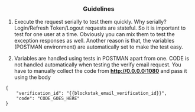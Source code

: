 <h3 align="center">Guidelines</h3>

1. Execute the request serially to test them quickly. Why serially? Login/Refresh Token/Logout requests are stateful. So it is important to test for one user at a time. Obviously you can mix them to test the exception responses as well. Another reason is that, the variables (POSTMAN environment) are automatically set to make the test easy.

2. Variables are handled using tests in POSTMAN apart from one. CODE is not handled automatically when testing the verify email request. You have to manually collect the code from **http://0.0.0.0:1080** and pass it using the body 
```
{
    "verification_id": "{{blockstak_email_verification_id}}",
    "code": "CODE_GOES_HERE"
}
```